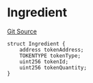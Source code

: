 # Ingredient
[Git Source](https://github.com/TreasureProject/spellcaster-facets/blob/35a5f7a33e5c726475104b88b7e2a468bb5aa2b7/src/crafting/SimpleCraftingStorage.sol)


```solidity
struct Ingredient {
    address tokenAddress;
    TOKENTYPE tokenType;
    uint256 tokenId;
    uint256 tokenQuantity;
}
```

